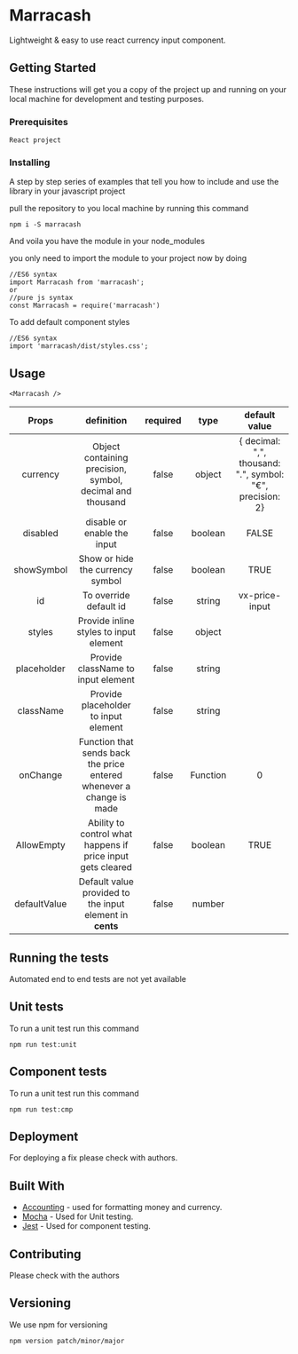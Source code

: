 # Marracash

Lightweight & easy to use react currency input component.

## Getting Started

These instructions will get you a copy of the project up and running on your local machine for development and testing purposes.

### Prerequisites

```
React project
```

### Installing

A step by step series of examples that tell you how to include and use the library in your javascript project

pull the repository to you local machine by running this command

```
npm i -S marracash
```

And voila you have the module in your node_modules

you only need to import the module to your project now by doing

```
//ES6 syntax
import Marracash from 'marracash';
or
//pure js syntax
const Marracash = require('marracash')
```

To add default component styles
```
//ES6 syntax
import 'marracash/dist/styles.css';
```

## Usage

```
<Marracash />
```

| Props        | definition           | required  | type | default value |
| :-----------: |:-------------:| :-----:| :-----: | :---------:
| currency    | Object containing precision, symbol, decimal and thousand | false | object |  { decimal: ",", thousand: ".", symbol: "€", precision: 2} |
| disabled | disable or enable the input |   false | boolean | FALSE |
| showSymbol | Show or hide the currency symbol |   false | boolean | TRUE |
| id    | To override default id | false | string | vx-price-input|
| styles    | Provide inline styles to input element | false | object | |
| placeholder    | Provide className to input element | false | string | |
| className    | Provide placeholder to input element | false | string | |
| onChange    | Function that sends back the price entered whenever a change is made | false | Function | 0 |
| AllowEmpty    | Ability to control what happens if price input gets cleared | false | boolean | TRUE |
| defaultValue | Default value provided to the input element in **cents** | false | number | |


## Running the tests

Automated end to end tests are not yet available

## Unit tests

To run a unit test run this command

```
npm run test:unit
```

## Component tests

To run a unit test run this command

```
npm run test:cmp
```

## Deployment

For deploying a fix please check with authors.

## Built With

* [Accounting](https://www.npmjs.com/package/accounting) - used for formatting money and currency.
* [Mocha](https://mochajs.org/) - Used for Unit testing.
* [Jest](https://jest.io/) - Used for component testing.

## Contributing

Please check with the authors

## Versioning

We use npm for versioning

```
npm version patch/minor/major
```
